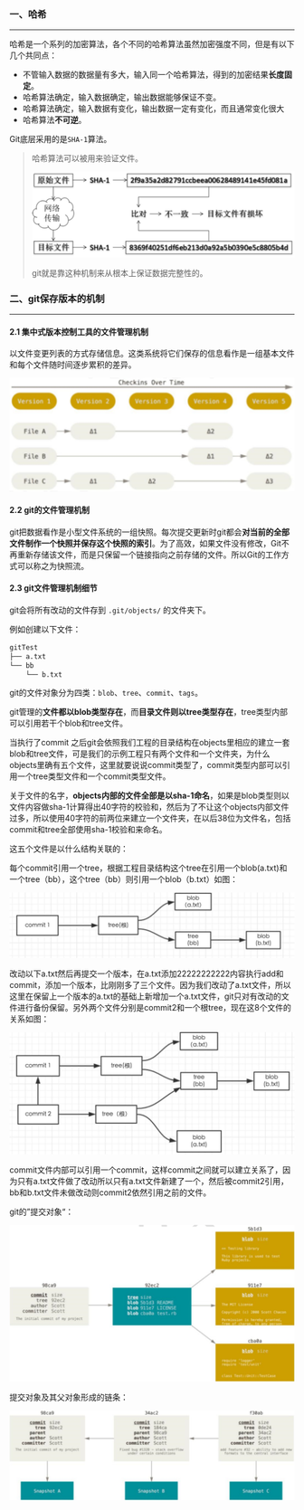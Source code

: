 ### 一、哈希

---

哈希是一个系列的加密算法，各个不同的哈希算法虽然加密强度不同，但是有以下几个共同点：

- 不管输入数据的数据量有多大，输入同一个哈希算法，得到的加密结果**长度固定**。
- 哈希算法确定，输入数据确定，输出数据能够保证不变。
- 哈希算法确定，输入数据有变化，输出数据一定有变化，而且通常变化很大
- 哈希算法**不可逆**。

Git底层采用的是`SHA-1`算法。

>哈希算法可以被用来验证文件。
>
>![image-20220921205519599](img/image-20220921205519599.png)
>
>git就是靠这种机制来从根本上保证数据完整性的。



### 二、git保存版本的机制

---

#### 2.1 集中式版本控制工具的文件管理机制

以文件变更列表的方式存储信息。这类系统将它们保存的信息看作是一组基本文件和每个文件随时间逐步累积的差异。

![image-20220921211728964](img/image-20220921211728964.png)

#### 2.2 git的文件管理机制

git把数据看作是小型文件系统的一组快照。每次提交更新时git都会**对当前的全部文件制作一个快照并保存这个快照的索引**。为了高效，如果文件没有修改，Git不再重新存储该文件，而是只保留一个链接指向之前存储的文件。所以Git的工作方式可以称之为快照流。

#### 2.3 git文件管理机制细节

git会将所有改动的文件存到 `.git/objects/` 的文件夹下。

例如创建以下文件：

```
gitTest
├── a.txt
└── bb
    └── b.txt
```

git的文件对象分为四类：`blob`、`tree`、`commit`、`tags`。

git管理的**文件都以blob类型存在**，而**目录文件则以tree类型存在**，tree类型内部可以引用若干个blob和tree文件。

当执行了commit 之后git会依照我们工程的目录结构在objects里相应的建立一套blob和tree文件，可是我们的示例工程只有两个文件和一个文件夹，为什么objects里确有五个文件，这里就要说说commit类型了，commit类型内部可以引用一个tree类型文件和一个commit类型文件。

关于文件的名字，**objects内部的文件全部是以sha-1命名**，如果是blob类型则以文件内容做sha-1计算得出40字符的校验和，然后为了不让这个objects内部文件过多，所以使用40字符的前两位来建立一个文件夹，在以后38位为文件名，包括commit和tree全部使用sha-1校验和来命名。

这五个文件是以什么结构关联的：

每个commit引用一个tree，根据工程目录结构这个tree在引用一个blob(a.txt)和一个tree（bb），这个tree（bb）则引用一个blob（b.txt）如图：

![image-20220921221013122](img/image-20220921221013122.png)

改动以下a.txt然后再提交一个版本，在a.txt添加22222222222内容执行add和commit，添加一个版本，比刚刚多了三个文件。因为我们改动了a.txt文件，所以这里在保留上一个版本的a.txt的基础上新增加一个a.txt文件，git只对有改动的文件进行备份保留。另外两个文件分别是commit2和一个根tree，现在这8个文件的关系如图：

![image-20220921221414651](img/image-20220921221414651.png)

commit文件内部可以引用一个commit，这样commit之间就可以建立关系了，因为只有a.txt文件做了改动所以只有a.txt文件新建了一个，然后被commit2引用，bb和b.txt文件未做改动则commit2依然引用之前的文件。

git的”提交对象“：

![image-20220921222505635](img/image-20220921222505635.png)

提交对象及其父对象形成的链条：

![image-20220921222540271](img/image-20220921222540271.png)

